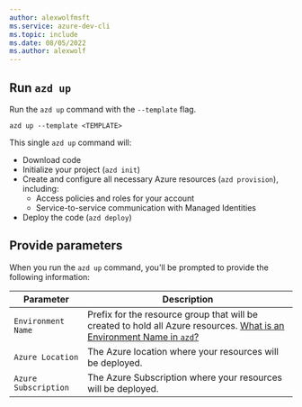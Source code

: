 ```yaml
---
author: alexwolfmsft
ms.service: azure-dev-cli
ms.topic: include
ms.date: 08/05/2022
ms.author: alexwolf
---
```


## Run `azd up`

Run the `azd up` command with the `--template` flag. 

```azdeveloper
azd up --template <TEMPLATE>
```

This single `azd up` command will:

- Download code
- Initialize your project (`azd init`)
- Create and configure all necessary Azure resources (`azd provision`), including:
  - Access policies and roles for your account
  - Service-to-service communication with Managed Identities
- Deploy the code (`azd deploy`)

## Provide parameters

When you run the `azd up` command, you'll be prompted to provide the following information:

| Parameter | Description |
| --------- | ----------- |
| `Environment Name` | Prefix for the resource group that will be created to hold all Azure resources. [What is an Environment Name in `azd`?](../faq.yml#what-is-an-environment-name) |
| `Azure Location`   | The Azure location where your resources will be deployed. |
| `Azure Subscription` | The Azure Subscription where your resources will be deployed. |